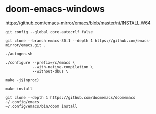 # doom-emacs-windows
https://github.com/emacs-mirror/emacs/blob/master/nt/INSTALL.W64
```shell
git config --global core.autocrlf false
```
```shell
git clone --branch emacs-30.1 --depth 1 https://github.com/emacs-mirror/emacs.git .
```
```shell
./autogen.sh
```
```shell
./configure --prefix=/c/emacs \
            --with-native-compilation \
            --without-dbus \

```
```shell
make -j$(nproc)
```
```shell
make install
```
```shell
git clone --depth 1 https://github.com/doomemacs/doomemacs ~/.config/emacs
~/.config/emacs/bin/doom install
```
